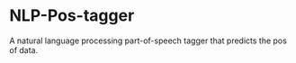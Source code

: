 # NLP-Pos-tagger
A natural language processing part-of-speech tagger that predicts the pos of data. 

